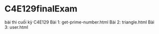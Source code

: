 # C4E129finalExam
bài thi cuối kỳ C4E129
Bài 1: get-prime-number.html
Bài 2: triangle.html
Bài 3: user.html
